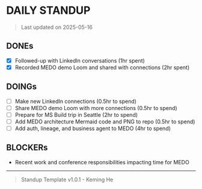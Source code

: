 # DAILY STANDUP

> Last updated on 2025-05-16

## DONEs

- [x] Followed-up with LinkedIn conversations (1hr spent)
- [x] Recorded MEDO demo Loom and shared with connections (2hr spent)

## DOINGs

- [ ] Make new LinkedIn connections (0.5hr to spend)
- [ ] Share MEDO demo Loom with more connections (0.5hr to spend)
- [ ] Prepare for MS Build trip in Seattle (2hr to spend)
- [ ] Add MEDO architecture Mermaid code and PNG to repo (0.5hr to spend)
- [ ] Add auth, lineage, and business agent to MEDO (4hr to spend)

## BLOCKERs

- Recent work and conference responsibilities impacting time for MEDO

---

> Standup Template v1.0.1 - Keming He
